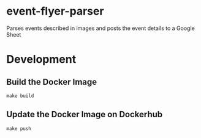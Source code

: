 # event-flyer-parser
Parses events described in images and posts the event details to a Google Sheet

# Development

## Build the Docker Image

```shell
make build
```

## Update the Docker Image on Dockerhub

```shell
make push
```
